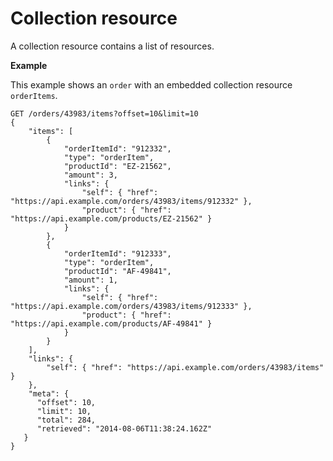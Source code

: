 # Collection resource

A collection resource contains a list of resources.

**Example**

This example shows an `order` with an embedded collection resource `orderItems`.

```
GET /orders/43983/items?offset=10&limit=10
{
    "items": [
        {
            "orderItemId": "912332",
            "type": "orderItem",
            "productId": "EZ-21562",
            "amount": 3,
            "links": {
                "self": { "href": "https://api.example.com/orders/43983/items/912332" },
                "product": { "href": "https://api.example.com/products/EZ-21562" }
            }
        },
        {
            "orderItemId": "912333",
            "type": "orderItem",
            "productId": "AF-49841",
            "amount": 1,
            "links": {
                "self": { "href": "https://api.example.com/orders/43983/items/912333" },
                "product": { "href": "https://api.example.com/products/AF-49841" }
            }
        }
    ],
    "links": {
        "self": { "href": "https://api.example.com/orders/43983/items" }
    },
    "meta": {
      "offset": 10,
      "limit": 10,
      "total": 284,
      "retrieved": "2014-08-06T11:38:24.162Z"
   }
}
```
